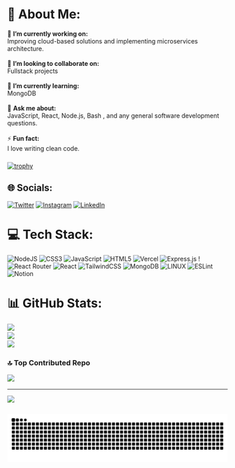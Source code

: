 # 💫 About Me:
🔭 **I’m currently working on:**  <br>Improving cloud-based solutions and implementing microservices architecture.<br><br>👯 **I’m looking to collaborate on:**  <br>Fullstack projects<br><br>🌱 **I’m currently learning:**  <br>MongoDB<br><br>💬 **Ask me about:**  <br>JavaScript, React, Node.js, Bash , and any general software development questions.<br><br>⚡ **Fun fact:**  <br>I love writing clean code. 
###
[![trophy](https://github-profile-trophy.vercel.app/?username=cyb3rvaibhav&theme=onedark)](https://github.com/ryo-ma/github-profile-trophy)
<!-- CHECK -->
## 🌐 Socials:
[![Twitter](https://img.shields.io/badge/Twitter-%231DA1F2.svg?logo=Twitter&logoColor=white)](https://twitter.com/cyb3rvaibhav) [![Instagram](https://img.shields.io/badge/Instagram-%23E4405F.svg?logo=Instagram&logoColor=white)](https://instagram.com/cybervaibhav.dev) [![LinkedIn](https://img.shields.io/badge/LinkedIn-%230077B5.svg?logo=linkedin&logoColor=white)](https://linkedin.com/in/cyb3rvaibhav) 

# 💻 Tech Stack:
![NodeJS](https://img.shields.io/badge/node.js-6DA55F?style=for-the-badge&logo=node.js&logoColor=white) ![CSS3](https://img.shields.io/badge/css3-%231572B6.svg?style=for-the-badge&logo=css3&logoColor=white) ![JavaScript](https://img.shields.io/badge/javascript-%23323330.svg?style=for-the-badge&logo=javascript&logoColor=%23F7DF1E) ![HTML5](https://img.shields.io/badge/html5-%23E34F26.svg?style=for-the-badge&logo=html5&logoColor=white) ![Vercel](https://img.shields.io/badge/vercel-%23000000.svg?style=for-the-badge&logo=vercel&logoColor=white) 
 ![Express.js](https://img.shields.io/badge/express.js-%23404d59.svg?style=for-the-badge&logo=express&logoColor=%2361DAFB) !![React Router](https://img.shields.io/badge/React_Router-CA4245?style=for-the-badge&logo=react-router&logoColor=white) ![React](https://img.shields.io/badge/react-%2320232a.svg?style=for-the-badge&logo=react&logoColor=%2361DAFB) ![TailwindCSS](https://img.shields.io/badge/tailwindcss-%2338B2AC.svg?style=for-the-badge&logo=tailwind-css&logoColor=white) ![MongoDB](https://img.shields.io/badge/MongoDB-%234ea94b.svg?style=for-the-badge&logo=mongodb&logoColor=white)  ![LINUX](https://img.shields.io/badge/Linux-FCC624?style=for-the-badge&logo=linux&logoColor=black) ![ESLint](https://img.shields.io/badge/ESLint-4B3263?style=for-the-badge&logo=eslint&logoColor=white) ![Notion](https://img.shields.io/badge/Notion-%23000000.svg?style=for-the-badge&logo=notion&logoColor=white)
# 📊 GitHub Stats:
![](https://github-readme-stats.vercel.app/api?username=cyb3rvaibhav&theme=dark&hide_border=false&include_all_commits=false&count_private=false)<br/>
![](https://github-readme-streak-stats.herokuapp.com/?user=cyb3rvaibhav&theme=dark&hide_border=false)<br/>
![](https://github-readme-stats.vercel.app/api/top-langs/?username=cyb3rvaibhav&theme=dark&hide_border=false&include_all_commits=false&count_private=false&layout=compact)

### 🔝 Top Contributed Repo
![](https://github-contributor-stats.vercel.app/api?username=cyb3rvaibhav&limit=5&theme=tokyonight&combine_all_yearly_contributions=true)

---
[![](https://visitcount.itsvg.in/api?id=cyb3rvaibhav&icon=0&color=0)](https://visitcount.itsvg.in)
###

###
<img src="https://raw.githubusercontent.com/cyb3rvaibhav/cyb3rvaibhav/output/snake.svg" alt="Snake animation" />
